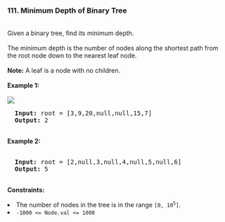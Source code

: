 <h3>111. Minimum Depth of Binary Tree</h3>
<br>
Given a binary tree, find its minimum depth.<br>
<br>
The minimum depth is the number of nodes along the shortest path from the root node down to the nearest leaf node.<br>
<br>
<strong>Note:</strong> A leaf is a node with no children.<br>
<br>
<b>Example 1:</b><br>
<br>
<img src="https://user-images.githubusercontent.com/74855047/226422000-83b679f7-6945-43a6-bdbf-cd6054bdeaf0.png">
<br>
<pre>
  <strong>Input:</strong> root = [3,9,20,null,null,15,7]
  <strong>Output:</strong> 2
</pre>
<br>
<b>Example 2:</b><br>
<br>
<pre>
  <strong>Input:</strong> root = [2,null,3,null,4,null,5,null,6]
  <strong>Output:</strong> 5
</pre>
<br>
<b>Constraints:</b><br>
<br>
<li>The number of nodes in the tree is in the range <code>[0, 10<sup>5</sup>]</code>.</li>
<li><code>-1000 <= Node.val <= 1000</code></li>
